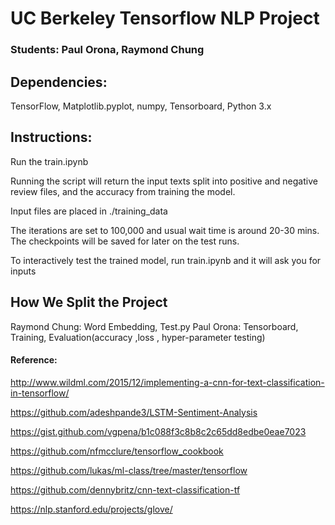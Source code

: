 # UC Berkeley Tensorflow NLP Project

### Students: Paul Orona, Raymond Chung

## Dependencies:
TensorFlow,
Matplotlib.pyplot,
numpy,
Tensorboard,
Python 3.x

## Instructions:

Run the train.ipynb

Running the script will return the input texts split into positive and negative review files, and the accuracy from training the model.

Input files are placed in ./training_data

The iterations are set to 100,000 and usual wait time is around 20-30 mins.
The checkpoints will be saved for later on the test runs.

To interactively test the trained model, run train.ipynb and it will ask you for inputs

## How We Split the Project

Raymond Chung: Word Embedding, Test.py
Paul Orona: Tensorboard, Training, Evaluation(accuracy ,loss , hyper-parameter testing)


#### Reference:

http://www.wildml.com/2015/12/implementing-a-cnn-for-text-classification-in-tensorflow/

https://github.com/adeshpande3/LSTM-Sentiment-Analysis

https://gist.github.com/vgpena/b1c088f3c8b8c2c65dd8edbe0eae7023

https://github.com/nfmcclure/tensorflow_cookbook

https://github.com/lukas/ml-class/tree/master/tensorflow

https://github.com/dennybritz/cnn-text-classification-tf

https://nlp.stanford.edu/projects/glove/
